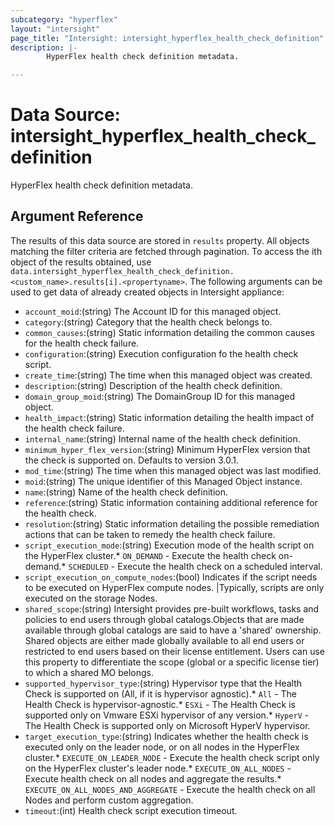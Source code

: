 ```yaml
---
subcategory: "hyperflex"
layout: "intersight"
page_title: "Intersight: intersight_hyperflex_health_check_definition"
description: |-
        HyperFlex health check definition metadata.

---
```


# Data Source: intersight_hyperflex_health_check_definition
HyperFlex health check definition metadata.
## Argument Reference
The results of this data source are stored in `results` property.
All objects matching the filter criteria are fetched through pagination.
To access the ith object of the results obtained, use `data.intersight_hyperflex_health_check_definition.<custom_name>.results[i].<propertyname>`.
The following arguments can be used to get data of already created objects in Intersight appliance:
* `account_moid`:(string) The Account ID for this managed object. 
* `category`:(string) Category that the health check belongs to. 
* `common_causes`:(string) Static information detailing the common causes for the health check failure. 
* `configuration`:(string) Execution configuration fo the health check script. 
* `create_time`:(string) The time when this managed object was created. 
* `description`:(string) Description of the health check definition. 
* `domain_group_moid`:(string) The DomainGroup ID for this managed object. 
* `health_impact`:(string) Static information detailing the health impact of the health check failure. 
* `internal_name`:(string) Internal name of the health check definition. 
* `minimum_hyper_flex_version`:(string) Minimum HyperFlex version that the check is supported on. Defaults to version 3.0.1. 
* `mod_time`:(string) The time when this managed object was last modified. 
* `moid`:(string) The unique identifier of this Managed Object instance. 
* `name`:(string) Name of the health check definition. 
* `reference`:(string) Static information containing additional reference for the health check. 
* `resolution`:(string) Static information detailing the possible remediation actions that can be taken to remedy the health check failure. 
* `script_execution_mode`:(string) Execution mode of the health script on the HyperFlex cluster.* `ON_DEMAND` - Execute the health check on-demand.* `SCHEDULED` - Execute the health check on a scheduled interval. 
* `script_execution_on_compute_nodes`:(bool) Indicates if the script needs to be executed on HyperFlex compute nodes. |Typically, scripts are only executed on the storage Nodes. 
* `shared_scope`:(string) Intersight provides pre-built workflows, tasks and policies to end users through global catalogs.Objects that are made available through global catalogs are said to have a 'shared' ownership. Shared objects are either made globally available to all end users or restricted to end users based on their license entitlement. Users can use this property to differentiate the scope (global or a specific license tier) to which a shared MO belongs. 
* `supported_hypervisor_type`:(string) Hypervisor type that the Health Check is supported on (All, if it is hypervisor agnostic).* `All` - The Health Check is hypervisor-agnostic.* `ESXi` - The Health Check is supported only on Vmware ESXi hypervisor of any version.* `HyperV` - The Health Check is supported only on Microsoft HyperV hypervisor. 
* `target_execution_type`:(string) Indicates whether the health check is executed only on the leader node, or on all nodes in the HyperFlex cluster.* `EXECUTE_ON_LEADER_NODE` - Execute the health check script only on the HyperFlex cluster's leader node.* `EXECUTE_ON_ALL_NODES` - Execute health check on all nodes and aggregate the results.* `EXECUTE_ON_ALL_NODES_AND_AGGREGATE` - Execute the health check on all Nodes and perform custom aggregation. 
* `timeout`:(int) Health check script execution timeout. 
 
